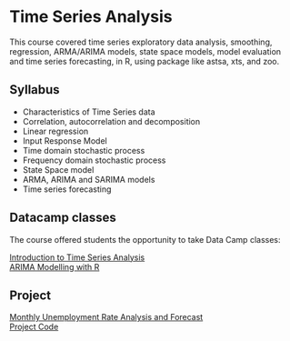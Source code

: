 # Time Series Analysis

This course covered time series exploratory data analysis, smoothing, regression, ARMA/ARIMA models, state space models, model evaluation and time series forecasting, in R, using package like astsa, xts, and zoo.

## Syllabus

* Characteristics of Time Series data
* Correlation, autocorrelation and decomposition
* Linear regression
* Input Response Model
* Time domain stochastic process
* Frequency domain stochastic process
* State Space model
* ARMA, ARIMA and SARIMA models
* Time series forecasting

## Datacamp classes

The course offered students the opportunity to take Data Camp classes:

[Introduction to Time Series Analysis](https://github.com/csathler/Masters-Data-Science/blob/master/Time-Series-Analysis/Intro%20to%20TS%20Analysis.pdf)   
[ARIMA Modelling with R](https://github.com/csathler/Masters-Data-Science/blob/master/Time-Series-Analysis/ARIMA%20Modeling%20with%20R.pdf)   

## Project

[Monthly Unemployment Rate Analysis and Forecast](https://github.com/csathler/Masters-Data-Science/blob/master/Time-Series-Analysis/Monthly%20Unemployment%20Rate%20Analysis%20and%20Forecast.pdf)     
[Project Code](https://github.com/csathler/Masters-Data-Science/tree/master/Time-Series-Analysis/Code)

